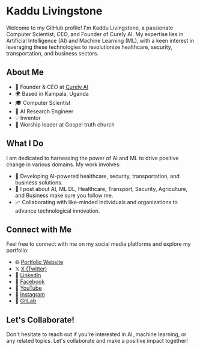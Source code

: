 # Kaddu Livingstone

Welcome to my GitHub profile! I'm Kaddu Livingstone, a passionate Computer Scientist, CEO, and Founder of Curely AI. My expertise lies in Artificial Intelligence (AI) and Machine Learning (ML), with a keen interest in leveraging these technologies to revolutionize healthcare, security, transportation, and business sectors.

## About Me

- 💼 Founder & CEO at [Curely AI](https://curelyai.com/)
- 🌍 Based in Kampala, Uganda
- 🎓 Computer Scientist
- 🤖 AI Research Engineer
- 💡 Inventor
- 🎤 Worship leader at Gospel truth church


## What I Do

I am dedicated to harnessing the power of AI and ML to drive positive change in various domains. My work involves:

- 🤖 Developing AI-powered healthcare, security, transportation, and business solutions.
- 🌱 I post about AI, ML DL, Healthcare, Transport, Security, Agriculture, and Business make sure you follow me.
- 📈 Collaborating with like-minded individuals and organizations to advance technological innovation.

## Connect with Me

Feel free to connect with me on my social media platforms and explore my portfolio:

- 🌐 [Portfolio Website](https://kaddulivingstone.netlify.app/)
- 𝕏  [X (Twitter)](https://twitter.com/KadduLivingston)
- 💼 [LinkedIn](https://www.linkedin.com/in/kaddu-livingstone/)
- 📘 [Facebook](https://www.facebook.com/kadduLivingstoneofficial)
- 🎥 [YouTube](https://www.youtube.com/@KadduLivingstone)
- 📸 [Instagram](https://www.instagram.com/kaddulivingstone/)
- 🐙 [GitLab](https://gitlab.com/kaddulivingston)

## Let's Collaborate!

Don't hesitate to reach out if you're interested in AI, machine learning, or any related topics. Let's collaborate and make a positive impact together!

